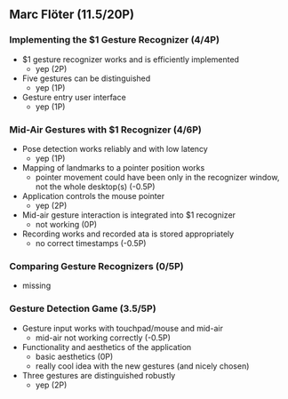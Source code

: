 ## Marc Flöter (11.5/20P)

### Implementing the $1 Gesture Recognizer (4/4P)
* $1 gesture recognizer works and is efficiently implemented
    * yep (2P)
* Five gestures can be distinguished
    * yep (1P)
* Gesture entry user interface
    * yep (1P)


### Mid-Air Gestures with $1 Recognizer (4/6P)
* Pose detection works reliably and with low latency
    * yep (1P)
* Mapping of landmarks to a pointer position works
    * pointer movement could have been only in the recognizer window, not the whole desktop(s) (-0.5P)
* Application controls the mouse pointer
    * yep (2P)
* Mid-air gesture interaction is integrated into $1 recognizer
    * not working (0P)
* Recording works and recorded ata is stored appropriately
    * no correct timestamps (-0.5P)

### Comparing Gesture Recognizers (0/5P)
* missing

### Gesture Detection Game (3.5/5P)
* Gesture input works with touchpad/mouse and mid-air
    * mid-air not working correctly (-0.5P)
* Functionality and aesthetics of the application
    * basic aesthetics (0P)
    * really cool idea with the new gestures (and nicely chosen)
* Three gestures are distinguished robustly
    * yep (2P)